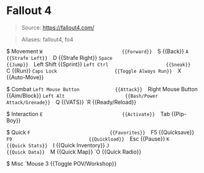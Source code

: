 # Fallout 4

> Source: https://fallout4.com/

> Aliases: fallout4, fo4

$ Movement
    `W                             {{Forward}} 
    `S                             {{Back}} 
    `A                             {{Strafe Left}} 
    `D                             {{Strafe Right}} 
    `Space                         {{Jump}} 
    `Left Shift                    {{Sprint}} 
    `Left Ctrl                     {{Sneak}} 
    `C                             {{Run}} 
    `Caps Lock                     {{Toggle Always Run}} 
    `X                             {{Auto-Move}} 

$ Combat
    `Left Mouse Button             {{Attack}} 
    `Right Mouse Button            {{Aim/Block}} 
    `Left Alt                      {{Bash/Power Attack/Grenade}} 
    `Q                             {{VATS}} 
    `R                             {{Ready/Reload}} 

$ Interaction
    `E                             {{Activate}} 
    `Tab                           {{Pip-Boy}} 

$ Quick
    `F                             {{Favorites}} 
    `F5                            {{Quicksave}} 
    `F9                            {{Quickload}} 
    `Esc                           {{Pause}} 
    `K                             {{Quick Stats}} 
    `I                             {{Quick Inventory}} 
    `J                             {{Quick Data}} 
    `M                             {{Quick Map}} 
    `O                             {{Quick Radio}} 

$ Misc
    `Mouse 3                       {{Toggle POV/Workshop}} 

